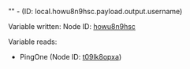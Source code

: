 "" - (ID: local.howu8n9hsc.payload.output.username)

Variable written:
Node ID: [howu8n9hsc](../nodes/howu8n9hsc.md)

Variable reads:
* PingOne (Node ID: [t09lk8opxa](../nodes/t09lk8opxa.md))
